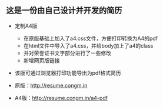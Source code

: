## 这是一份由自己设计并开发的简历

* 定制A4版
  * 在原版基础上加入了a4.css文件，方便打印转换为A4的pdf
  * 在html文件中导入了a4.css，并给body加上了a4的class
  * 并对荣誉证书文字部分进行了一些修改
  * 新增网页版链接
* 该版可通过浏览器打印功能导出为pdf格式简历


* 原版：http://resume.congm.in
* A4版：http://resume.congm.in/a4-pdf

